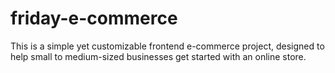 # friday-e-commerce
This is a simple yet customizable frontend e-commerce project, designed to help small to medium-sized businesses get started with an online store.

